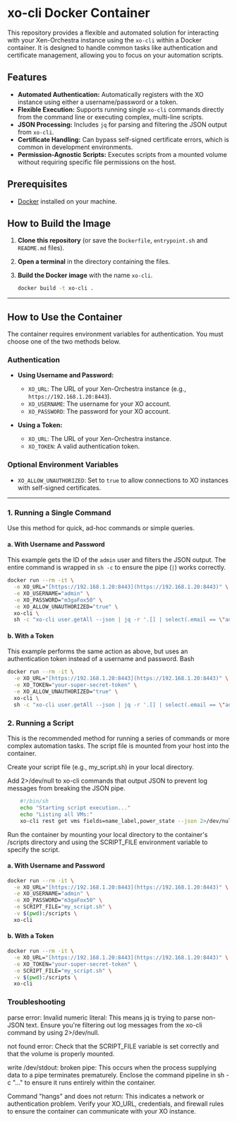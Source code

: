 # xo-cli Docker Container

This repository provides a flexible and automated solution for interacting with your Xen-Orchestra instance using the `xo-cli` within a Docker container. It is designed to handle common tasks like authentication and certificate management, allowing you to focus on your automation scripts.

## Features

- **Automated Authentication:** Automatically registers with the XO instance using either a username/password or a token.
- **Flexible Execution:** Supports running single `xo-cli` commands directly from the command line or executing complex, multi-line scripts.
- **JSON Processing:** Includes `jq` for parsing and filtering the JSON output from `xo-cli`.
- **Certificate Handling:** Can bypass self-signed certificate errors, which is common in development environments.
- **Permission-Agnostic Scripts:** Executes scripts from a mounted volume without requiring specific file permissions on the host.

## Prerequisites

- [Docker](https://www.docker.com/) installed on your machine.

## How to Build the Image

1.  **Clone this repository** (or save the `Dockerfile`, `entrypoint.sh` and `README.md` files).
2.  **Open a terminal** in the directory containing the files.
3.  **Build the Docker image** with the name `xo-cli`.

    ```bash
    docker build -t xo-cli .
    ```

---

## How to Use the Container

The container requires environment variables for authentication. You must choose one of the two methods below.

### Authentication

- **Using Username and Password:**
  - `XO_URL`: The URL of your Xen-Orchestra instance (e.g., `https://192.168.1.20:8443`).
  - `XO_USERNAME`: The username for your XO account.
  - `XO_PASSWORD`: The password for your XO account.

- **Using a Token:**
  - `XO_URL`: The URL of your Xen-Orchestra instance.
  - `XO_TOKEN`: A valid authentication token.

### Optional Environment Variables

- `XO_ALLOW_UNAUTHORIZED`: Set to `true` to allow connections to XO instances with self-signed certificates.

---

### 1. Running a Single Command

Use this method for quick, ad-hoc commands or simple queries.

#### a. With Username and Password

This example gets the ID of the `admin` user and filters the JSON output. The entire command is wrapped in `sh -c` to ensure the pipe (`|`) works correctly.

```bash
docker run --rm -it \
  -e XO_URL="[https://192.168.1.20:8443](https://192.168.1.20:8443)" \
  -e XO_USERNAME="admin" \
  -e XO_PASSWORD="m3gaFox50" \
  -e XO_ALLOW_UNAUTHORIZED="true" \
  xo-cli \
  sh -c "xo-cli user.getAll --json | jq -r '.[] | select(.email == \"admin\") | .id'"
```
#### b. With a Token

This example performs the same action as above, but uses an authentication token instead of a username and password.
Bash

```bash
docker run --rm -it \
  -e XO_URL="[https://192.168.1.20:8443](https://192.168.1.20:8443)" \
  -e XO_TOKEN="your-super-secret-token" \
  -e XO_ALLOW_UNAUTHORIZED="true" \
  xo-cli \
  sh -c "xo-cli user.getAll --json | jq -r '.[] | select(.email == \"admin\") | .id'"
```

### 2. Running a Script

This is the recommended method for running a series of commands or more complex automation tasks. The script file is mounted from your host into the container.

Create your script file (e.g., my_script.sh) in your local directory.

Add 2>/dev/null to xo-cli commands that output JSON to prevent log messages from breaking the JSON pipe.

```bash
    #!/bin/sh
    echo "Starting script execution..."
    echo "Listing all VMs:"
    xo-cli rest get vms fields=name_label,power_state --json 2>/dev/null | jq '.'
```
Run the container by mounting your local directory to the container's /scripts directory and using the SCRIPT_FILE environment variable to specify the script.

#### a. With Username and Password

```bash
docker run --rm -it \
  -e XO_URL="[https://192.168.1.20:8443](https://192.168.1.20:8443)" \
  -e XO_USERNAME="admin" \
  -e XO_PASSWORD="m3gaFox50" \
  -e SCRIPT_FILE="my_script.sh" \
  -v $(pwd):/scripts \
  xo-cli
```
#### b. With a Token

```bash
docker run --rm -it \
  -e XO_URL="[https://192.168.1.20:8443](https://192.168.1.20:8443)" \
  -e XO_TOKEN="your-super-secret-token" \
  -e SCRIPT_FILE="my_script.sh" \
  -v $(pwd):/scripts \
  xo-cli
```
### Troubleshooting

parse error: Invalid numeric literal: This means jq is trying to parse non-JSON text. Ensure you're filtering out log messages from the xo-cli command by using 2>/dev/null.

not found error: Check that the SCRIPT_FILE variable is set correctly and that the volume is properly mounted.

write /dev/stdout: broken pipe: This occurs when the process supplying data to a pipe terminates prematurely. Enclose the command pipeline in sh -c "..." to ensure it runs entirely within the container.

Command "hangs" and does not return: This indicates a network or authentication problem. Verify your XO_URL, credentials, and firewall rules to ensure the container can communicate with your XO instance.
